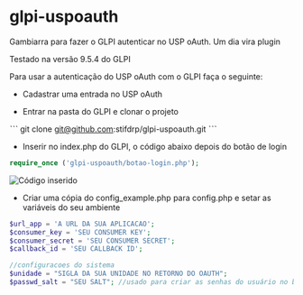 # glpi-uspoauth
Gambiarra para fazer o GLPI autenticar no USP oAuth. Um dia vira plugin


Testado na versão 9.5.4 do GLPI

Para usar a autenticação do USP oAuth com o GLPI faça o seguinte:

- Cadastrar uma entrada no USP oAuth

- Entrar na pasta do GLPI e clonar o projeto

ˋˋˋ
git clone git@github.com:stifdrp/glpi-uspoauth.git
ˋˋˋ
 
- Inserir no index.php do GLPI, o código abaixo depois do botão de login
~~~php 
require_once ('glpi-uspoauth/botao-login.php');
~~~

![Código inserido](http://developer.r-project.org/Logo/Rlogo-5.png)


- Criar uma cópia do config_example.php para config.php e setar as variáveis do seu ambiente
~~~php
$url_app = 'A URL DA SUA APLICACAO';
$consumer_key = 'SEU CONSUMER KEY';
$consumer_secret = 'SEU CONSUMER SECRET';
$callback_id = 'SEU CALLBACK ID';

//configuracoes do sistema
$unidade = "SIGLA DA SUA UNIDADE NO RETORNO DO OAUTH";
$passwd_salt = "SEU SALT"; //usado para criar as senhas do usuário no banco do GLPI
~~~
